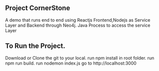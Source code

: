## Project CornerStone
A demo that runs end to end using Reactjs Frontend,Nodejs as Service Layer and Backend through Neo4j.
Java Process to access the service Layer


## To Run the Project.
 Download or Clone the git to your local.
 run npm install in root folder.
 run npm run build.
 run nodemon index.js
 go to http://localhost:3000

